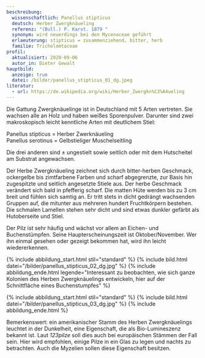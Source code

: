 ```yaml
---
beschreibung:
  wissenschaftlich: Panellus stipticus
  deutsch: Herber Zwergknäueling
  referenz: "(Bull.) P. Karst. 1879 "
  synonym: wird neuerdings bei den Mycenaceae geführt
  erlaeuterung: stipticus = zusammenziehend, bitter, herb
  familie: Tricholomtaceae
profil:
  aktualisiert: 2020-09-06
  autor_in: Dieter Gewalt
hauptbild:
  anzeige: true
  datei: /bilder/panellus_stipticus_01_dg.jpeg
literatur:
  - url: https://de.wikipedia.org/wiki/Herber_Zwergkn%C3%A4ueling
---
```

Die Gattung Zwergknäuelinge ist in Deutschland mit 5 Arten vertreten. Sie wachsen alle an Holz und haben weißes Sporenpulver. Darunter sind zwei makroskopisch leicht kenntliche Arten mit deutlichem Stiel:

Panellus stipticus = Herber Zwerknäueling\
Panellus serotinus = Gelbstieliger Muschelseitling

Die drei anderen sind ± ungestielt sowie seitlich oder mit dem Hutscheitel am Substrat angewachsen.

Der Herbe Zwergknäueling zeichnet sich durch bitter-herben Geschmack, ockergelbe bis zimtfarbene Farben und scharf abgegrenzte, zur Basis hin zugespitzte und seitlich angesetzte Stiele aus. Der herbe Geschmack verändert sich bald in pfefferig scharf. Die matten Hüte werden bis zu 3 cm breit und fühlen sich samtig an. Er tritt stets in dicht gedrängt wachsenden Gruppen auf, die mitunter aus mehreren hundert Fruchtkörpern bestehen. Die schmalen Lamellen stehen sehr dicht und sind etwas dunkler gefärbt als Hutoberseite und Stiel.

Der Pilz ist sehr häufig und wächst vor allem an Eichen- und Buchenstümpfen. Seine Haupterscheinungszeit ist Oktober/November. Wer ihn einmal gesehen oder gezeigt bekommen hat, wird ihn leicht wiedererkennen.

{% include abbildung_start.html stil="standard" %}
{% include bild.html datei="/bilder/panellus_stipticus_02_dg.jpg" %}
{% include abbildung_ende.html legende="Interessant zu beobachten, wie sich ganze Kolonien des Herben Zwergknäuelings entwickeln,  hier auf der Schnittfläche eines Buchenstumpfes" %}

{% include abbildung_start.html stil="standard" %}
{% include bild.html datei="/bilder/panellus_stipticus_03_dg.jpg" %}
{% include abbildung_ende.html %}

Bemerkenswert: ein amerikanischer Stamm des Herben Zwergknäuelings leuchtet in der Dunkelheit, eine Eigenschaft, die als Bio-Lumineszenz bekannt ist. Laut *123pilze* soll dies auch bei europäischen Stämmen der Fall sein. Hier wird empfohlen, einige Pilze in ein Glas zu legen und nachts zu betrachten. Auch die Myzelien sollen diese Eigenschaft besitzen.